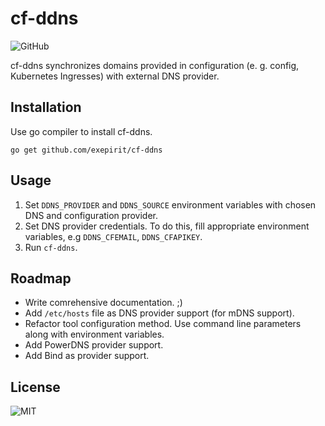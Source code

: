 # cf-ddns
![GitHub](https://img.shields.io/github/license/exepirit/cf-ddns?style=flat-square)

cf-ddns synchronizes domains provided in configuration (e. g. config, Kubernetes Ingresses) with external DNS provider.

## Installation

Use go compiler to install cf-ddns.

```shell
go get github.com/exepirit/cf-ddns
```

## Usage

1. Set `DDNS_PROVIDER` and `DDNS_SOURCE` environment variables with chosen DNS and configuration provider.
2. Set DNS provider credentials. To do this, fill appropriate environment variables, e.g `DDNS_CFEMAIL`, `DDNS_CFAPIKEY`.
3. Run `cf-ddns`.

## Roadmap

- Write comrehensive documentation. ;)
- Add `/etc/hosts` file as DNS provider support (for mDNS support).
- Refactor tool configuration method. Use command line parameters along with environment variables.
- Add PowerDNS provider support.
- Add Bind as provider support.

## License

![MIT](https://choosealicense.com/licenses/mit/)
